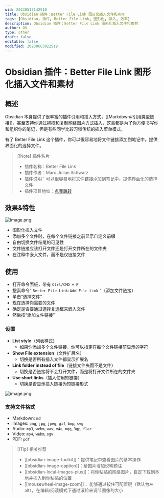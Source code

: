 ```yaml
---
uid: 20230517142910
title: Obsidian 插件：Better File Link 图形化插入文件和素材
tags: [Obsidian, 插件, Better File Link, 图形化, 插入, 效率]
description: Obsidian 插件：Better File Link 图形化插入文件和素材
author: OS
type: other
draft: false
editable: false
modified: 20230603022519
---
```


# Obsidian 插件：Better File Link 图形化插入文件和素材

## 概述

Obsidian 本身提供了很丰富的插件引用和插入方式，[[Markdown#引用类型链接]]，甚至支持你通过拖拽和复制网络图片方式插入，这些都是为了你方便书写你和组织你的笔记，但是有些同学比较习惯传统的插入菜单模式。

有了 Better File Link 这个插件，你可以很容易地将文件链接添加到笔记中，提供界面化的选择文件。

> [!Note] 插件名片
> - 插件名称：Better File Link
> - 插件作者：Marc Julian Schwarz
> - 插件说明：可以很容易地将文件链接添加到笔记中，提供界面化的选择文件
> - 插件项目地址：[点我跳转](https://github.com/marcjulianschwarz/obsidian-file-link)

## 效果&特性

![image.png](https://cdn.pkmer.cn/images/20230517143411.png!pkmer)

- 图形化插入文件
- 添加多个文件时，在每个文件链接之前显示自定义前缀
- 自由切换文件结尾的可见性
- 文件链接应该打开文件还是打开文件所在的文件夹
- 在注释中嵌入文件，而不是仅链接文件

## 使用

- 打开命令面板，带有 `Ctrl/CMD + P`
- 搜索命令“ `Better File Link:Add File Link` ”（添加文件链接）
- 单击“选择文件”
- 现在选择你需要的文件
- 确定是否要通过选择复选框来嵌入文件
- 然后按“添加文件链接”

### 设置

- **List style**（列表样式）
	- 如果你添加多个文件链接，你可以指定在每个文件链接前显示的字符
- **Show File extension**（文件扩展名）
	- 切换是否所有插入文件都显示扩展名
- **Link folder instead of file**（链接文件夹而不是文件）
	- 切换是否链接将不会打开文件，而是将打开文件所在的文件夹
- **Use short links**（插入使用短链接）
	- 切换是否显示插入链接为短链接形式

![image.png](https://cdn.pkmer.cn/images/20230517144515.png!pkmer)

### 支持文件格式

- Markdown: `md`
- Images: `png`, `jpg`, `jpeg`, `gif`, `bmp`, `svg`
- Audio: `mp3`, `webm`, `wav`, `m4a`, `ogg`, `3gp`, `flac`
- Video: `mp4`, `webm`, `ogv`
- PDF: `pdf`

> [!Tip] 相关推荐
> - [[obsidian-image-toolkit]]：提供笔记中查看图片的基本操作
> - [[obsidian-image-caption]]：给图片增加说明题注
> - [[obsidian-local-images-plus]]：将你粘贴的网络图片，自定下载到本地并插入到你粘贴的位置
> - [[mousewheel-image-zoom]]： 能够通过按住可配置键（默认为左 alt），在编辑/阅读模式下通过滚轮来调节图像的大小